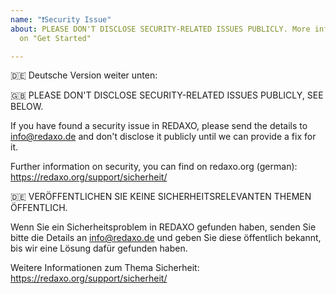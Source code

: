 ```yaml
---
name: "❗️Security Issue"
about: PLEASE DON'T DISCLOSE SECURITY-RELATED ISSUES PUBLICLY. More information, click
  on "Get Started"

---
```


🇩🇪 Deutsche Version weiter unten: 


🇬🇧 PLEASE DON'T DISCLOSE SECURITY-RELATED ISSUES PUBLICLY, SEE BELOW.

If you have found a security issue in REDAXO, please send the details to info@redaxo.de and don't disclose it publicly until we can provide a fix for it. 

Further information on security, you can find on redaxo.org (german): https://redaxo.org/support/sicherheit/ 



🇩🇪 VERÖFFENTLICHEN SIE KEINE SICHERHEITSRELEVANTEN THEMEN ÖFFENTLICH.

Wenn Sie ein Sicherheitsproblem in REDAXO gefunden haben, senden Sie bitte die Details an info@redaxo.de und geben Sie diese öffentlich bekannt, bis wir eine Lösung dafür gefunden haben. 

Weitere Informationen zum Thema Sicherheit: https://redaxo.org/support/sicherheit/
